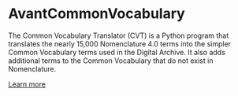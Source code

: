 # AvantCommonVocabulary

The Common Vocabulary Translator (CVT) is a Python program that translates the nearly
15,000 Nomenclature 4.0 terms into the simpler Common Vocabulary terms used in the
Digital Archive. It also adds additional terms to the Common Vocabulary that do not
exist in Nomenclature.

[Learn more](https://digitalarchive.us/docs/developer/common-vocabulary-translator)

